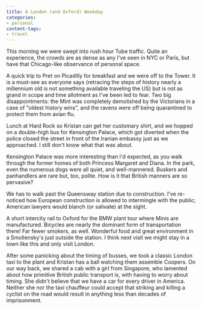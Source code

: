 ```yaml
---
title: A London (and Oxford) Weekday
categories:
- personal
content-tags:
- travel
---
```


This morning we were swept into rush hour Tube traffic.  Quite an experience, the crowds are as dense as any I've seen in NYC or Paris, but have that Chicago-like observance of personal space.

A quick trip to Pret on Picadilly for breakfast and we were off to the Tower.  It is a must-see as everyone says (retracing the steps of history nearly a millennium old is not something available traveling the US) but is not as grand in scope and time allotment as I've been led to fear.  Two big disappointments: the Mint was completely demolished by the Victorians in a case of "oldest history wins", and the ravens were off being quarantined to protect them from avian flu.

Lunch at Hard Rock so Kristan can get her customary shirt, and we hopped on a double-high bus for Kensington Palace, which got diverted when the police closed the street in front of the Iranian embassy just as we approached.  I still don't know what that was about.

Kensington Palace was more interesting than I'd expected, as you walk through the former homes of both Princess Margaret and Diana.  In the park, even the numerous dogs were all quiet, and well-mannered.  Buskers and panhandlers are rare but, too, polite.  How is it that British manners are so pervasive?

We has to walk past the Queensway station due to construction.  I've re-noticed how European construction is allowed to intermingle with the public; American lawyers would blanch (or salivate) at the sight.

A short intercity rail to Oxford for the BMW plant tour where Minis are manufactured.  Bicycles are nearly the dominant form of transportation there!  Far fewer smokers, as well.  Wonderful food and great environment in a Smollensky's just outside the station.  I think next visit we might stay in a town like this and only visit London.

After some panicking about the timing of busses, we took a classic London taxi to the plant and Kristan has a ball watching them assemble Coopers.  On our way back, we shared a cab with a girl from Singapore, who lamented about how primitive British public transport is, with having to worry about timing.  She didn't believe that we have a car for every driver in America.  Neither she nor the taxi chauffeur could accept that striking and killing a cyclist on the road would result in anything less than decades of imprisonment.
